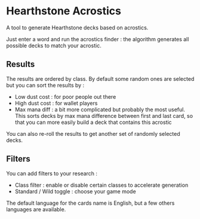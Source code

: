# Hearthstone Acrostics

A tool to generate Hearthstone decks based on acrostics.

Just enter a word and run the acrostics finder : the algorithm generates all possible decks to match your acrostic.

## Results

The results are ordered by class. By default some random ones are selected but you can sort the results by :

- Low dust cost : for poor people out there
- High dust cost : for wallet players
- Max mana diff : a bit more complicated but probably the most useful. This sorts decks by max mana difference between first and last card, so that you can more easily build a deck that contains this acrostic

You can also re-roll the results to get another set of randomly selected decks.

## Filters

You can add filters to your research : 

- Class filter : enable or disable certain classes to accelerate generation
- Standard / Wild toggle : choose your game mode

The default language for the cards name is English, but a few others languages are available.
